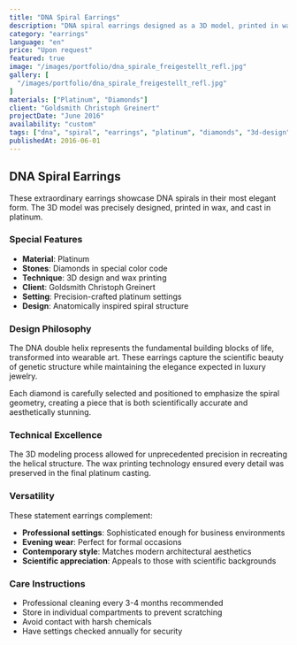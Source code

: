 ```yaml
---
title: "DNA Spiral Earrings"
description: "DNA spiral earrings designed as a 3D model, printed in wax and cast in platinum. Set with diamonds in a special color code."
category: "earrings"
language: "en"
price: "Upon request"
featured: true
image: "/images/portfolio/dna_spirale_freigestellt_refl.jpg"
gallery: [
  "/images/portfolio/dna_spirale_freigestellt_refl.jpg"
]
materials: ["Platinum", "Diamonds"]
client: "Goldsmith Christoph Greinert"
projectDate: "June 2016"
availability: "custom"
tags: ["dna", "spiral", "earrings", "platinum", "diamonds", "3d-design"]
publishedAt: 2016-06-01
---
```


## DNA Spiral Earrings

These extraordinary earrings showcase DNA spirals in their most elegant form. The 3D model was precisely designed, printed in wax, and cast in platinum.

### Special Features

- **Material**: Platinum
- **Stones**: Diamonds in special color code
- **Technique**: 3D design and wax printing
- **Client**: Goldsmith Christoph Greinert
- **Setting**: Precision-crafted platinum settings
- **Design**: Anatomically inspired spiral structure

### Design Philosophy

The DNA double helix represents the fundamental building blocks of life, transformed into wearable art. These earrings capture the scientific beauty of genetic structure while maintaining the elegance expected in luxury jewelry.

Each diamond is carefully selected and positioned to emphasize the spiral geometry, creating a piece that is both scientifically accurate and aesthetically stunning.

### Technical Excellence

The 3D modeling process allowed for unprecedented precision in recreating the helical structure. The wax printing technology ensured every detail was preserved in the final platinum casting.

### Versatility

These statement earrings complement:

- **Professional settings**: Sophisticated enough for business environments
- **Evening wear**: Perfect for formal occasions
- **Contemporary style**: Matches modern architectural aesthetics
- **Scientific appreciation**: Appeals to those with scientific backgrounds

### Care Instructions

- Professional cleaning every 3-4 months recommended
- Store in individual compartments to prevent scratching
- Avoid contact with harsh chemicals
- Have settings checked annually for security